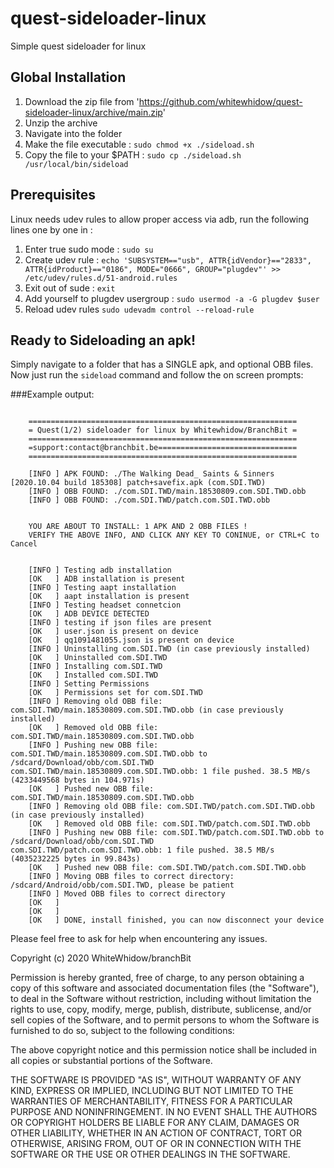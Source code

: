 # quest-sideloader-linux
Simple quest sideloader for linux


## Global Installation
1. Download the zip file from 'https://github.com/whitewhidow/quest-sideloader-linux/archive/main.zip'
2. Unzip the archive
3. Navigate into the folder
4. Make the file executable : 
  `sudo chmod +x ./sideload.sh`
5. Copy the file to your $PATH : 
  `sudo cp ./sideload.sh /usr/local/bin/sideload`


## Prerequisites
Linux needs udev rules to allow proper access via adb, run the following lines one by one in :

1. Enter true sudo mode :
   `sudo su`
2. Create udev rule :
   `echo 'SUBSYSTEM=="usb", ATTR{idVendor}=="2833", ATTR{idProduct}=="0186", MODE="0666", GROUP="plugdev"' >> /etc/udev/rules.d/51-android.rules`
3. Exit out of sude :
    `exit`
4. Add yourself to plugdev usergroup :
   `sudo usermod -a -G plugdev $user`
5. Reload udev rules
   `sudo udevadm control --reload-rule`



## Ready to Sideloading an apk!

Simply navigate to a folder that has a SINGLE apk, and optional OBB files.
Now just run the `sideload` command and follow the on screen prompts:


###Example output:
```

    ============================================================
    = Quest(1/2) sideloader for linux by Whitewhidow/BranchBit =
    ============================================================
    =support:contact@branchbit.be===============================
    ============================================================

    [INFO ] APK FOUND: ./The Walking Dead_ Saints & Sinners [2020.10.04 build 185308] patch+savefix.apk (com.SDI.TWD)	 
    [INFO ] OBB FOUND: ./com.SDI.TWD/main.18530809.com.SDI.TWD.obb 
    [INFO ] OBB FOUND: ./com.SDI.TWD/patch.com.SDI.TWD.obb 


    YOU ARE ABOUT TO INSTALL: 1 APK AND 2 OBB FILES !
    VERIFY THE ABOVE INFO, AND CLICK ANY KEY TO CONINUE, or CTRL+C to Cancel


    [INFO ] Testing adb installation 
    [OK   ] ADB installation is present 
    [INFO ] Testing aapt installation 
    [OK   ] aapt installation is present 
    [INFO ] Testing headset connetcion 
    [OK   ] ADB DEVICE DETECTED 
    [INFO ] testing if json files are present 
    [OK   ] user.json is present on device 
    [OK   ] qq1091481055.json is present on device 
    [INFO ] Uninstalling com.SDI.TWD (in case previously installed) 
    [OK   ] Uninstalled com.SDI.TWD 
    [INFO ] Installing com.SDI.TWD 
    [OK   ] Installed com.SDI.TWD 
    [INFO ] Setting Permissions 
    [OK   ] Permissions set for com.SDI.TWD 
    [INFO ] Removing old OBB file: com.SDI.TWD/main.18530809.com.SDI.TWD.obb (in case previously installed) 
    [OK   ] Removed old OBB file: com.SDI.TWD/main.18530809.com.SDI.TWD.obb 
    [INFO ] Pushing new OBB file: com.SDI.TWD/main.18530809.com.SDI.TWD.obb to /sdcard/Download/obb/com.SDI.TWD 
com.SDI.TWD/main.18530809.com.SDI.TWD.obb: 1 file pushed. 38.5 MB/s (4233449568 bytes in 104.971s)
    [OK   ] Pushed new OBB file: com.SDI.TWD/main.18530809.com.SDI.TWD.obb 
    [INFO ] Removing old OBB file: com.SDI.TWD/patch.com.SDI.TWD.obb (in case previously installed) 
    [OK   ] Removed old OBB file: com.SDI.TWD/patch.com.SDI.TWD.obb 
    [INFO ] Pushing new OBB file: com.SDI.TWD/patch.com.SDI.TWD.obb to /sdcard/Download/obb/com.SDI.TWD 
com.SDI.TWD/patch.com.SDI.TWD.obb: 1 file pushed. 38.5 MB/s (4035232225 bytes in 99.843s)
    [OK   ] Pushed new OBB file: com.SDI.TWD/patch.com.SDI.TWD.obb 
    [INFO ] Moving OBB files to correct directory: /sdcard/Android/obb/com.SDI.TWD, please be patient 
    [INFO ] Moved OBB files to correct directory 
    [OK   ]  
    [OK   ]  
    [OK   ] DONE, install finished, you can now disconnect your device
```

Please feel free to ask for help when encountering any issues.


 Copyright (c) 2020 WhiteWhidow/branchBit

 Permission is hereby granted, free of charge, to any person
 obtaining a copy of this software and associated documentation
 files (the "Software"), to deal in the Software without
 restriction, including without limitation the rights to use,
 copy, modify, merge, publish, distribute, sublicense, and/or sell
 copies of the Software, and to permit persons to whom the
 Software is furnished to do so, subject to the following
 conditions:

 The above copyright notice and this permission notice shall be
 included in all copies or substantial portions of the Software.

 THE SOFTWARE IS PROVIDED "AS IS", WITHOUT WARRANTY OF ANY KIND,
 EXPRESS OR IMPLIED, INCLUDING BUT NOT LIMITED TO THE WARRANTIES
 OF MERCHANTABILITY, FITNESS FOR A PARTICULAR PURPOSE AND
 NONINFRINGEMENT. IN NO EVENT SHALL THE AUTHORS OR COPYRIGHT
 HOLDERS BE LIABLE FOR ANY CLAIM, DAMAGES OR OTHER LIABILITY,
 WHETHER IN AN ACTION OF CONTRACT, TORT OR OTHERWISE, ARISING
 FROM, OUT OF OR IN CONNECTION WITH THE SOFTWARE OR THE USE OR
 OTHER DEALINGS IN THE SOFTWARE.
